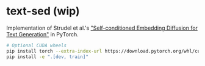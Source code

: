 # text-sed (wip)
Implementation of Strudel et al.'s ["Self-conditioned Embedding Diffusion for Text Generation"](https://arxiv.org/abs/2211.04236) in PyTorch.


```bash
# Optional CUDA wheels
pip install torch --extra-index-url https://download.pytorch.org/whl/cu116
pip install -e ".[dev, train]"
```
